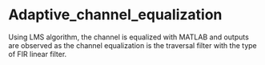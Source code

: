 # Adaptive_channel_equalization
Using LMS algorithm, the channel is equalized with MATLAB and outputs are observed as the channel equalization is the traversal filter with the type of FIR linear filter.
